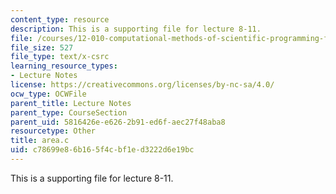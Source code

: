 ```yaml
---
content_type: resource
description: This is a supporting file for lecture 8-11.
file: /courses/12-010-computational-methods-of-scientific-programming-fall-2011/c78699e86b165f4cbf1ed3222d6e19bc_area.c
file_size: 527
file_type: text/x-csrc
learning_resource_types:
- Lecture Notes
license: https://creativecommons.org/licenses/by-nc-sa/4.0/
ocw_type: OCWFile
parent_title: Lecture Notes
parent_type: CourseSection
parent_uid: 5816426e-e626-2b91-ed6f-aec27f48aba8
resourcetype: Other
title: area.c
uid: c78699e8-6b16-5f4c-bf1e-d3222d6e19bc
---
```

This is a supporting file for lecture 8-11.